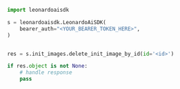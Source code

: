 <!-- Start SDK Example Usage [usage] -->
```python
import leonardoaisdk

s = leonardoaisdk.LeonardoAiSDK(
    bearer_auth="<YOUR_BEARER_TOKEN_HERE>",
)


res = s.init_images.delete_init_image_by_id(id='<id>')

if res.object is not None:
    # handle response
    pass

```
<!-- End SDK Example Usage [usage] -->